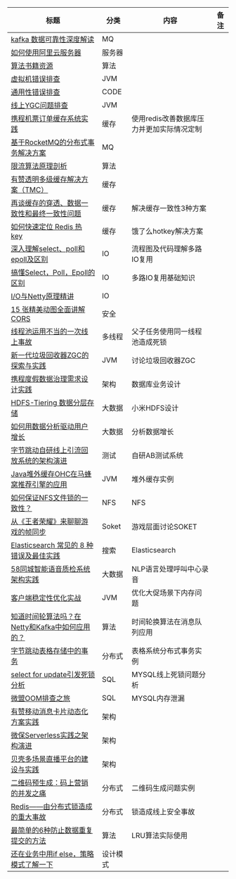 
|标题|分类|内容|备注|
|----|----|----|----|
| [kafka 数据可靠性深度解读](https://www.jianshu.com/p/b37beff657f3) | MQ| ||
| [如何使用阿里云服务器](https://mp.weixin.qq.com/s?__biz=Mzg2OTA0Njk0OA==&mid=2247485738&idx=1&sn=f97e91a50e444944076c30b0717b303a&chksm=cea246e1f9d5cff73faf6a778b147ea85162d1f3ed55ca90473c6ebae1e2c4d13e89282aeb24&token=406194678&lang=zh_CN#rd) | 服务器| ||
| [算法书籍资源](https://snailclimb.gitee.io/javaguide/#/docs/dataStructures-algorithms/%E7%AE%97%E6%B3%95%E5%AD%A6%E4%B9%A0%E8%B5%84%E6%BA%90%E6%8E%A8%E8%8D%90) | 算法| ||
| [虚拟机错误排查](https://snailclimb.gitee.io/javaguide/#/./docs/java/%E6%89%8B%E6%8A%8A%E6%89%8B%E6%95%99%E4%BD%A0%E5%AE%9A%E4%BD%8D%E5%B8%B8%E8%A7%81Java%E6%80%A7%E8%83%BD%E9%97%AE%E9%A2%98) | JVM| ||
| [通用性错误排查](https://www.iteye.com/blog/javatar-804187) | CODE| ||
| [线上YGC问题排查](https://club.perfma.com/article/1661497)  | JVM| ||
| [携程机票订单缓存系统实践](https://mp.weixin.qq.com/s/0ls1QYKAIiZdXhKPQ62OrQ)  | 缓存| 使用redis改善数据库压力并更加实际情况定制 ||
| [基于RocketMQ的分布式事务解决方案](https://www.jianshu.com/p/286cac4625b6)  | MQ |  ||
| [限流算法原理剖析](https://mp.weixin.qq.com/s/MA1CLXdknLvnPV_s3ZQUSg)  | 算法 |  ||
| [有赞透明多级缓存解决方案（TMC）](https://mp.weixin.qq.com/s?__biz=MzAxOTY5MDMxNA%3D%3D&mid=2455759090&idx=1&sn=f9f0b49d7c1916672f9d4f63dab0c2b6&chksm=8c686ed7bb1fe7c1446838941ff1bdb5d0bd8738aa43c22d456cf9736e3068eb13a29f908403&scene=21#wechat_redirect)  | 缓存 | ||
| [再谈缓存的穿透、数据一致性和最终一致性问题](https://mp.weixin.qq.com/s?__biz=MzI4MTY5NTk4Ng==&mid=2247489165&amp;idx=1&amp;sn=1d134c75d2fbcc4967fd0c10eb1cf8a9&source=41#wechat_redirect)  | 缓存 |  解决缓存一致性3种方案||
| [如何快速定位 Redis 热 key](https://mp.weixin.qq.com/s/rZs-oWBGGYtNKLMpI0-tXw)  | 缓存 |  饿了么hotkey解决方案 ||
| [深入理解select、poll和epoll及区别](https://blog.csdn.net/wteruiycbqqvwt/article/details/90299610)  | IO |  流程图及代码理解多路IO复用 ||
| [搞懂Select，Poll，Epoll的区别](https://www.itqiankun.com/article/select-poll-epoll)  | IO | 多路IO复用基础知识  ||
| [I/O与Netty原理精讲](https://mp.weixin.qq.com/s/K9Oyn0cbwqVCh1j3N5bd_w)  | IO |   ||
| [15 张精美动图全面讲解 CORS](https://mp.weixin.qq.com/s/tei4tXhxthnZIX6mLUwSTA)  | 安全 |   ||
| [线程池运用不当的一次线上事故](https://mp.weixin.qq.com/s/Qpdxfal-m0KOUxLeMJlPxw)  | 多线程 | 父子任务使用同一线程池造成死锁  ||
| [新一代垃圾回收器ZGC的探索与实践](https://mp.weixin.qq.com/s/ag5u2EPObx7bZr7hkcrOTg)  | JVM | 讨论垃圾回收器ZGC  ||
| [携程度假数据治理需求设计实践](https://mp.weixin.qq.com/s/Xhuy2iRe6N_3yL4-jlRocA)  | 架构 | 数据库业务设计 ||
|[HDFS-Tiering 数据分层存储](https://mp.weixin.qq.com/s/0weyff54TjsBo6L-Zmkg5w)|大数据|小米HDFS设计||
|[如何用数据分析驱动用户增长](https://mp.weixin.qq.com/s/cdTNRFFJcKrpWgOtuFzYFw)|大数据|分析数据增长||
|[字节跳动自研线上引流回放系统的架构演进](https://mp.weixin.qq.com/s/3rxdiVDYqwllPRbF6gQ50Q)|测试|自研AB测试系统||
|[Java堆外缓存OHC在马蜂窝推荐引擎的应用](https://mp.weixin.qq.com/s/PEqWHct0K4LvzgeYJobWpA)|JVM|堆外缓存实例||
|[如何保证NFS文件锁的一致性？](https://mp.weixin.qq.com/s/lcrI3hzIplrQHs5aB_9Prg)|NFS|NFS|
|[从《王者荣耀》来聊聊游戏的帧同步](https://mp.weixin.qq.com/s/5atfuUNiIxYFv5y_wSVK1w)|Soket|游戏层面讨论SOKET||
|[Elasticsearch 常见的 8 种错误及最佳实践](https://mp.weixin.qq.com/s/zsAk7clgxzrjWLpQbYoTXg)|搜索|Elasticsearch||
|[58同城智能语音质检系统架构实践](https://mp.weixin.qq.com/s/1xHz6Ym8u0VOJL5-jYc5CQ)|大数据|NLP语言处理呼叫中心录音||
|[客户端稳定性优化实战](https://mp.weixin.qq.com/s/jQfrxyvVtBBjUXkJuRinGA)|JVM|优化大促场景下内存问题||
|[知道时间轮算法吗？在Netty和Kafka中如何应用的？](https://mp.weixin.qq.com/s/xBB72hJGn8geZ7SkM0FqJw)|算法|时间轮换算法在消息队列应用||
|[字节跳动表格存储中的事务](https://mp.weixin.qq.com/s/ZjnRzI18plggKTv_nPBsEw)|分布式|表格系统分布式事务实例||
|[select for update引发死锁分析](https://www.cnblogs.com/micrari/p/8029710.html)|SQL|MYSQL线上死锁问题分析||
|[微盟OOM排查之旅](https://mp.weixin.qq.com/s/eqw03qx8WyTzFS4O9y4iVQ)|SQL|MYSQL内存泄漏||
|[有赞移动消息卡片动态化方案实践](https://mp.weixin.qq.com/s/IA-HJm1ZQ2HMcLYdFHD5Ug)|架构|||
|[微保Serverless实践之架构演进](https://mp.weixin.qq.com/s/3IjP3J7GGZXWGVuWfxEsGA)|架构|||
|[贝壳多场景直播平台的建设与实践](https://mp.weixin.qq.com/s/Fspxx8al6SK5qQkB3etBgg)|架构|||
|[二维码预生成：码上营销的并发之痛](https://mp.weixin.qq.com/s/T38OglzdiRjjtqWUKx608w)|分布式|二维码生成问题实例||
|[Redis——由分布式锁造成的重大事故](https://juejin.im/post/6854573212831842311)|分布式|锁造成线上安全事故||
|[最简单的6种防止数据重复提交的方法](https://mp.weixin.qq.com/s/p1MRZpnxohnX2jIpZDczmQ)|算法|LRU算法实际使用||
|[还在业务中用if else，策略模式了解一下](https://juejin.im/post/6844903874596175880)|设计模式||||

